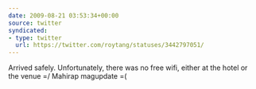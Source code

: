 ```yaml
---
date: 2009-08-21 03:53:34+00:00
source: twitter
syndicated:
- type: twitter
  url: https://twitter.com/roytang/statuses/3442797051/
---
```


Arrived safely. Unfortunately, there was no free wifi, either at the hotel or the venue =/ Mahirap magupdate =(